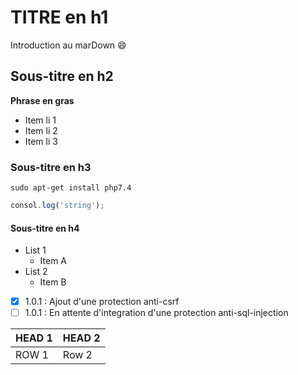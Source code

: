 # TITRE en h1
Introduction au marDown :smile:

##  Sous-titre en h2

__Phrase en gras__
* Item li 1
* Item li 2
* Item li 3

### Sous-titre en h3

```shell
sudo apt-get install php7.4
```

```javascript
consol.log('string');
```

#### Sous-titre en h4

* List 1
    * Item A
* List 2
    * Item B  

- [x] 1.0.1 : Ajout d'une protection anti-csrf
- [ ]  1.0.1 : En attente d'integration d'une protection anti-sql-injection     

HEAD 1 | HEAD 2
---------- | -----------
ROW 1  |    Row 2